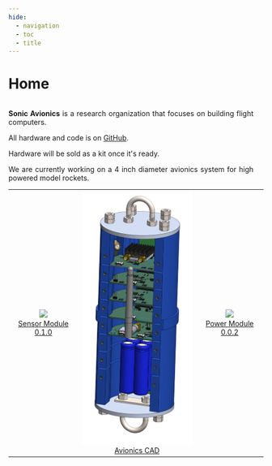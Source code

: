 ```yaml
---
hide:
  - navigation
  - toc
  - title
---
```

# Home

<div style="display: flex; align-items: center; gap: 20px;">

<!-- Text Content -->
<div style="flex: 1; text-align: justify;"><p>
  <b>Sonic Avionics</b> is a research organization that focuses on building flight computers.
</p>
<p>
  All hardware and code is on <a href="https://github.com/sonicavionics/4in-avionics">GitHub</a>.
</p>
<p>
  Hardware will be sold as a kit once it's ready.
</p>
<p>
  We are currently working on a 4 inch diameter avionics system for high powered model rockets. 
</p>
</div>

<!-- Model Viewer -->
<model-viewer 
  src="model/ImageToStl.com_board.front.glb" 
  alt="3D model of a board"
  auto-rotate 
  camera-controls 
  poster="model/poster.webp" 
  touch-action="pan-y"
  style="width: 30%; height: 300px;">
</model-viewer>

</div>

<script type="module" src="https://ajax.googleapis.com/ajax/libs/model-viewer/4.0.0/model-viewer.min.js"></script>

<!-- <figure markdown="span">

  ![alt text](img/IMG_0629.jpg){ width="300" }
  <figcaption>Zeul</figcaption>

</figure> -->

<div style="text-align: center;">

<style>
/* Disable background highlight on hover */
table tr:hover, table td:hover {
  background-color: transparent !important;
}

/* Prevent text selection when hovering */
table, table * {
  user-select: none;
}
</style>
<table style="margin: 0 auto;">
  <tr>
      <td align="center" style="vertical-align: middle;">
      <img src="https://raw.githubusercontent.com/sonicavionics/4in-sensors/refs/heads/main/images/board.front.png" width="300" /><br>
      <a href="/avionics/PCB-Modules/sensors/">Sensor Module 0.1.0</a>
    </td>
      <td align="center" style="vertical-align: middle;">
      <img src="/avionics/cad/thumbnail.png" width="250" /><br>
      <a href="avionics/cad/">Avionics CAD</a>
    </td>
      <td align="center" style="vertical-align: middle;">
      <img src="/avionics/PCB-Modules/power/0_0_2/thumbnail.jpg" width="300" /><br>
      <a href="/avionics/PCB-Modules/power/0_0_2/">Power Module 0.0.2</a>
    </td>

</table>
</div>
